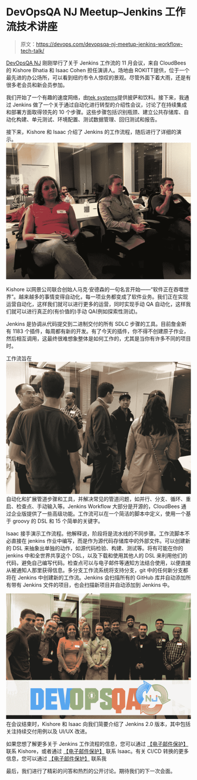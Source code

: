 # DevOpsQA NJ Meetup–Jenkins 工作流技术讲座

> 原文：<https://devops.com/devopsqa-nj-meetup-jenkins-workflow-tech-talk/>

[DevOpsQA NJ](https://www.meetup.com/DevOpsandAutomationNJ/) 刚刚举行了关于 Jenkins 工作流的 11 月会议，来自 CloudBees 的 Kishore Bhatia 和 Isaac Cohen 担任演讲人。场地由 ROKITT[](http://www.rokittech.com/)提供，位于一个最先进的办公场所，可以看到纽约市令人惊叹的景观。尽管外面下着大雨，还是有很多老会员和新会员参加。

我们开始了一个有趣的速度网络，由[tek systems](http://www.teksystems.com)提供披萨和饮料。接下来，我通过 Jenkins 做了一个关于通过自动化进行转型的介绍性会议，讨论了在持续集成和部署方面取得领先的 10 个步骤。这些步骤包括识别瓶颈、建立公共存储库、自动化构建、单元测试、环境配置、测试数据管理、回归测试和报告。

接下来，Kishore 和 Isaac 介绍了 Jenkins 的工作流程，随后进行了详细的演示。![IMG_5445](img/c9cd111415f29a237866e0163dd6f694.png)

Kishore 以网景公司联合创始人马克·安德森的一句名言开始——“软件正在吞噬世界”。越来越多的事情变得自动化，每一项业务都变成了软件业务。我们正在实现运营自动化，这样我们就可以进行更多的运营，同时实现手动 QA 自动化，这样我们就可以进行真正的(有价值的)手动 QA(例如探索性测试)。

Jenkins 是协调从代码提交到二进制交付的所有 SDLC 步骤的工具。目前詹金斯有 1183 个插件，每周都有新的开发。有了今天的插件，你不得不创建原子作业，然后相互调用，这最终很难想象整体是如何工作的，尤其是当你有许多不同的项目时。

工作流旨在![IMG_5449](img/f8a726cfc7ede16deb55a8126a5132d7.png)自动化和扩展管道步骤和工具，并解决常见的管道问题，如并行、分支、循环、重启、检查点、手动输入等。Jenkins Workflow 大部分是开源的，CloudBees 通过企业版提供了一些高级功能。工作流可以在一个简洁的脚本中定义，使用一个基于 groovy 的 DSL 和 15 个简单的关键字。


Isaac 接手演示工作流程。他解释说，阶段将是流水线的不同步骤。工作流脚本不必直接在 jenkins 作业中编写，而是作为源代码存储库中的外部文件。可以创建新的 DSL 来抽象出单独的动作，如源代码检验、构建、测试等。将有可能在你的 jenkins 中和全世界共享这个 DSL，以及下载和使用其他人的 DSL 来利用他们的代码，避免自己编写代码。检查点可以与电子邮件等通知方法结合使用，以便直接从被通知人那里获得信息。多分支工作流系统将支持分支，git 中的任何新分支都将在 Jenkins 中创建新的工作流。Jenkins 会扫描所有的 GitHub 库并自动添加所有带有 Jenkins 文件的项目，也会扫描新项目并自动添加到 Jenkins 中。

![IMG_5450](img/5bf46bc359f8d5cb298198d462e0957d.png)在会议结束时，Kishore 和 Isaac 向我们简要介绍了 Jenkins 2.0 版本，其中包括关注持续交付用例以及 UI/UX 改进。


如果您想了解更多关于 Jenkins 工作流程的信息，您可以通过 [【电子邮件保护】](/cdn-cgi/l/email-protection#650e070d04110c042506090a1001070000164b060a08) 联系 Kishore，或者通过 [【电子邮件保护】](/cdn-cgi/l/email-protection#8ce5efe3e4e9e2ccefe0e3f9e8eee9e9ffa2efe3e1) 联系 Isaac。有关 CI/CD 转换的更多信息，您可以通过 [【电子邮件保护】](/cdn-cgi/l/email-protection#6b1f0a05120a4500190a1d1f18041d2b190400021f1f0e080345080406) 联系我

最后，我们进行了精彩的问答和热烈的公开讨论。期待我们的下一次会面。